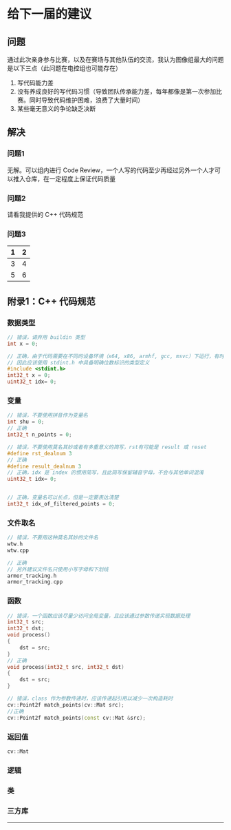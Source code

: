 
# 给下一届的建议

## 问题
通过此次亲身参与比赛，以及在赛场与其他队伍的交流，我认为图像组最大的问题是以下三点（此问题在电控组也可能存在）
1. 写代码能力差
2. 没有养成良好的写代码习惯（导致团队传承能力差，每年都像是第一次参加比赛。同时导致代码维护困难，浪费了大量时间）
3. 某些毫无意义的争论缺乏决断

## 解决
### 问题1
无解。可以组内进行 Code Review，一个人写的代码至少再经过另外一个人才可以推入仓库，在一定程度上保证代码质量
### 问题2
请看我提供的 C++ 代码规范
### 问题3

|1|2|
|-|-|
|3|4|
|5|6|


## 附录1：C++ 代码规范
### 数据类型
```C++
// 错误，请弃用 buildin 类型
int x = 0;

// 正确，由于代码需要在不同的设备环境（x64, x86, armhf, gcc, msvc）下运行，有时还需要与电控通信
// 因此应该使用 stdint.h 中具备明确位数标识的类型定义
#include <stdint.h>
int32_t x = 0;
uint32_t idx= 0;

```

### 变量
```C++
// 错误，不要使用拼音作为变量名
int shu = 0;
// 正确
int32_t n_points = 0;

// 错误，不要使用莫名其妙或者有多重意义的简写，rst有可能是 result 或 reset
#define rst_dealnum 3
// 正确
#define result_dealnum 3
// 正确，idx 是 index 的惯用简写，且此简写保留辅音字母，不会与其他单词混淆
uint32_t idx= 0;


// 正确，变量名可以长点，但是一定要表达清楚
int32_t idx_of_filtered_points = 0;
```

### 文件取名
```C++
// 错误，不要用这种莫名其妙的文件名
wtw.h
wtw.cpp

// 正确
// 另外建议文件名只使用小写字母和下划线
armor_tracking.h
armor_tracking.cpp
```

### 函数
```C++
// 错误，一个函数应该尽量少访问全局变量，且应该通过参数传递实现数据处理
int32_t src;
int32_t dst;
void process()
{
    dst = src;
}
// 正确
void process(int32_t src, int32_t dst)
{
    dst = src;
}

// 错误，class 作为参数传递时，应该传递起引用以减少一次构造耗时
cv::Point2f match_points(cv::Mat src);
//正确
cv::Point2f match_points(const cv::Mat &src);
```

### 返回值
```C++
cv::Mat
```

### 逻辑

### 类

### 三方库

-----
